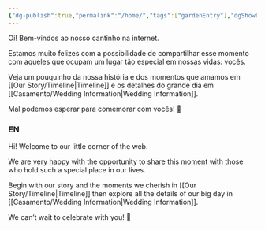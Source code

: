 ```yaml
---
{"dg-publish":true,"permalink":"/home/","tags":["gardenEntry"],"dgShowLocalGraph":true,"noteIcon":"","created":"2025-09-14T19:15:11.000-04:00","updated":"2025-09-14T19:15:11.000-04:00"}
---
```



Oi! Bem-vindos ao nosso cantinho na internet.

Estamos muito felizes com a possibilidade de compartilhar esse momento com aqueles que ocupam um lugar tão especial em nossas vidas: vocês.

Veja um pouquinho da nossa história e dos momentos que amamos em [[Our Story/Timeline\|Timeline]] e os detalhes do grande dia em [[Casamento/Wedding Information\|Wedding Information]].

Mal podemos esperar para comemorar com vocês! 🤍

### **EN**

Hi! Welcome to our little corner of the web.

We are very happy with the opportunity to share this moment with those who hold such a special place in our lives.

Begin with our story and the moments we cherish in [[Our Story/Timeline\|Timeline]] then explore all the details of our big day in [[Casamento/Wedding Information\|Wedding Information]]. 

We can’t wait to celebrate with you! 🤍

